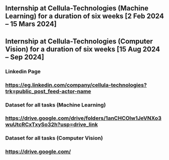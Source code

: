 ## Internship at Cellula-Technologies (Machine Learning) for a duration of six weeks [2 Feb 2024 – 15 Mars 2024]
## Internship at Cellula-Technologies (Computer Vision) for a duration of six weeks [15 Aug 2024 –  Sep 2024]

### Linkedin Page
### https://eg.linkedin.com/company/cellula-technologies?trk=public_post_feed-actor-name

### Dataset for all tasks (Machine Learning)
### https://drive.google.com/drive/folders/1anCHCOlw1JeVNXo3wuUtcRCxTxySo32h?usp=drive_link

### Dataset for all tasks (Computer Vision)
### https://drive.google.com/
